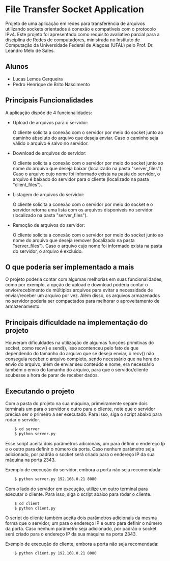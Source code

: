 # File Transfer Socket Application

Projeto de uma aplicação em redes para transferência de arquivos utilizando sockets orientados à conexão e compatíveis com o protocolo IPv4. Este projeto foi apresentado como requisito avaliativo parcial para a disciplina de Redes de computadores, ministrada no Instituto de Computação da Universidade Federal de Alagoas (UFAL) pelo Prof. Dr. Leandro Melo de Sales.

## Alunos 
- Lucas Lemos Cerqueira
- Pedro Henrique de Brito Nascimento

## Principais Funcionalidades
A aplicação dispõe de 4 funcionalidades:

- Upload de arquivos para o servidor:

    O cliente solicita a conexão com o servidor por meio do socket junto ao caminho absoluto do arquivo que deseja enviar. Caso o caminho seja válido o arquivo é salvo no servidor.
- Download de arquivos do servidor:

    O cliente solicita a conexão com o servidor por meio do socket junto ao nome do arquivo que deseja baixar (localizado na pasta "server_files"). Caso o arquivo cujo nome foi informado exista na pasta do servidor, o arquivo é baixado do servidor para o cliente (localizado na pasta "client_files").
- Listagem de arquivos do servidor:

    O cliente solicita a conexão com o servidor por meio do socket e o servidor retorna uma lista com os arquivos disponíveis no servidor (localizado na pasta "server_files").
- Remoção de arquivos do servidor:

    O cliente solicita a conexão com o servidor por meio do socket junto ao nome do arquivo que deseja remover (localizado na pasta "server_files"). Caso o arquivo cujo nome foi informado exista na pasta do servidor, o arquivo é excluído.
    
## O que poderia ser implementado a mais

O projeto poderia contar com algumas melhorias em suas funcionalidades, como por exemplo, a opção de upload e download poderia contar o envio/recebimento de múltiplos arquivos para evitar a necessidade de enviar/receber um arquivo por vez. Além disso, os arquivos armazenados no servidor poderia ser compactados para melhorar o aproveitamento de armazenamento.

## Principais dificuldade na implementação do projeto

Houveram dificuldades na utilização de algumas funções primitivas do socket, como recv() e send(), isso acontenceu pelo fato de que dependendo do tamanho do arquivo que se deseja enviar, o recv() não conseguia receber o arquivo completo, sendo necessário que na hora do envio do arquivo, além de enviar seu conteúdo e nome, era necessário também o envio do tamanho do arquivo, para que o servidor/cliente soubesse a hora de parar de receber dados.

## Executando o projeto

Com a pasta do projeto na sua máquina, primeiramente separe dois terminais um para o servidor e outro para o cliente, note que o servidor precisa ser o primeiro a ser executado. Para isso, siga o script abaixo para rodar o servidor.

```bash
    $ cd server
    $ python server.py
```

Esse script aceita dois parâmetros adicionais, um para definir o endereço Ip e o outro para definir o número da porta. Caso nenhum parâmetro seja adicionado, por padrão o socket será criado para o endereço IP da sua máquina na porta 2343.

Exemplo de execução do servidor, embora a porta não seja recomendada:
```bash
    $ python server.py 192.168.0.21 8080
```
Com o lado do servidor em execução, utilize um outro terminal para executar o cliente. Para isso, siga o script abaixo para rodar o cliente.

```bash
    $ cd client
    $ python client.py
```
O script do cliente também aceita dois parâmetros adicionais da mesma forma que o servidor, um para o endereço IP e outro para definir o número da porta. Caso nenhum parâmetro seja adicionado, por padrão o socket será criado para o endereço IP da sua máquina na porta 2343. 

Exemplo de execução do cliente, embora a porta não seja recomendada:
```bash
    $ python client.py 192.168.0.21 8080
```
